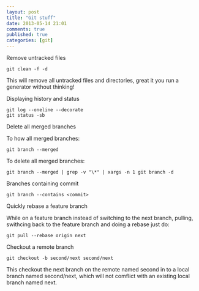 ```yaml
---
layout: post
title: "Git stuff"
date: 2013-05-14 21:01
comments: true
published: true
categories: [git]
---
```


Remove untracked files

```
git clean -f -d
```

This will remove all untracked files and directories, great it you run a generator without thinking!

Displaying history and status

```
git log --oneline --decorate
git status -sb
```

Delete all merged branches

To how all merged branches:

```
git branch --merged
```

To delete all merged branches:

```
git branch --merged | grep -v "\*" | xargs -n 1 git branch -d
```

Branches containing commit

```
git branch --contains <commit>
```

Quickly rebase a feature branch

While on a feature branch instead of switching to the next branch, pulling, swithcing back to the feature branch and doing a rebase just do:

```
git pull --rebase origin next
```

Checkout a remote branch

```
git checkout -b second/next second/next
```

This checkout the next branch on the remote named second in to a local branch named second/next, which will not comflict with an existing local branch named next.
